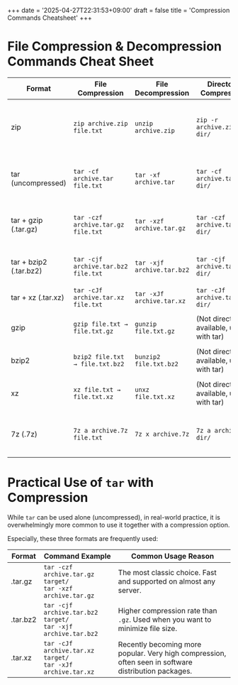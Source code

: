 +++
date = '2025-04-27T22:31:53+09:00'
draft = false
title = 'Compression Commands Cheatsheet'
+++

# File Compression & Decompression Commands Cheat Sheet

| Format | File Compression | File Decompression | Directory Compression | Directory Decompression | Key Options |
| --- | --- | --- | --- | --- | --- |
| zip | `zip archive.zip file.txt` | `unzip archive.zip` | `zip -r archive.zip dir/` | `unzip archive.zip` | `-r` (recursive for directories), `-q` (quiet mode), `-e` (set password) |
| tar (uncompressed) | `tar -cf archive.tar file.txt` | `tar -xf archive.tar` | `tar -cf archive.tar dir/` | `tar -xf archive.tar` | `-c` (create), `-x` (extract), `-f` (specify file), `-v` (verbose output) |
| tar + gzip (.tar.gz) | `tar -czf archive.tar.gz file.txt` | `tar -xzf archive.tar.gz` | `tar -czf archive.tar.gz dir/` | `tar -xzf archive.tar.gz` | `-z` (gzip compression), `--exclude=xxx` (exclude specific files) |
| tar + bzip2 (.tar.bz2) | `tar -cjf archive.tar.bz2 file.txt` | `tar -xjf archive.tar.bz2` | `tar -cjf archive.tar.bz2 dir/` | `tar -xjf archive.tar.bz2` | `-j` (bzip2 compression), `-v` (verbose output) |
| tar + xz (.tar.xz) | `tar -cJf archive.tar.xz file.txt` | `tar -xJf archive.tar.xz` | `tar -cJf archive.tar.xz dir/` | `tar -xJf archive.tar.xz` | `-J` (xz compression) |
| gzip | `gzip file.txt → file.txt.gz` | `gunzip file.txt.gz` | (Not directly available, use with tar) | (Not directly available, use with tar) | `-k` (keep original file), `-d` (decompress) |
| bzip2 | `bzip2 file.txt → file.txt.bz2` | `bunzip2 file.txt.bz2` | (Not directly available, use with tar) | (Not directly available, use with tar) | `-k` (keep original file) |
| xz | `xz file.txt → file.txt.xz` | `unxz file.txt.xz` | (Not directly available, use with tar) | (Not directly available, use with tar) | `-k` (keep original file), `-d` (decompress) |
| 7z (.7z) | `7z a archive.7z file.txt` | `7z x archive.7z` | `7z a archive.7z dir/` | `7z x archive.7z` | `-p` (set password), `-mx=9` (maximum compression) |



# Practical Use of `tar` with Compression

While `tar` can be used alone (uncompressed), in real-world practice,
it is overwhelmingly more common to use it together with a compression option.

Especially, these three formats are frequently used:

| Format | Command Example | Common Usage Reason |
| --- | --- | --- |
| .tar.gz | `tar -czf archive.tar.gz target/`<br>`tar -xzf archive.tar.gz` | The most classic choice. Fast and supported on almost any server. |
| .tar.bz2 | `tar -cjf archive.tar.bz2 target/`<br>`tar -xjf archive.tar.bz2` | Higher compression rate than `.gz`. Used when you want to minimize file size. |
| .tar.xz | `tar -cJf archive.tar.xz target/`<br>`tar -xJf archive.tar.xz` | Recently becoming more popular. Very high compression, often seen in software distribution packages. |
